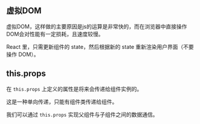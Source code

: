 ## 虚拟DOM

虚拟DOM，这样做的主要原因是js的运算是非常快的，而在浏览器中直接操作DOM会对性能有一定损耗，且速度较慢。

React 里，只需更新组件的 state，然后根据新的 state 重新渲染用户界面（不要操作 DOM）。

## this.props

在 `this.props` 上定义的属性是将来会传递给组件实例的。

这是一种单向传递，只能有组件类传递给组件。

我们可以通过 `this.props` 实现父组件与子组件之间的数据通信。